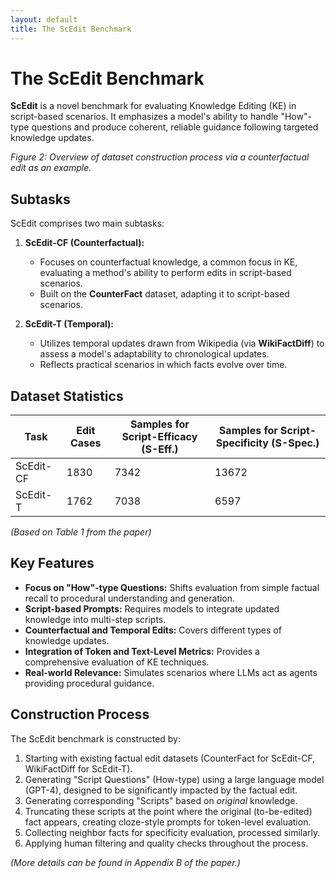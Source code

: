 ```yaml
---
layout: default
title: The ScEdit Benchmark
---
```


# The ScEdit Benchmark

**ScEdit** is a novel benchmark for evaluating Knowledge Editing (KE) in script-based scenarios. It emphasizes a model's ability to handle "How"-type questions and produce coherent, reliable guidance following targeted knowledge updates.

*Figure 2: Overview of dataset construction process via a counterfactual edit as an example.*

## Subtasks

ScEdit comprises two main subtasks:

1.  **ScEdit-CF (Counterfactual):**
    * Focuses on counterfactual knowledge, a common focus in KE, evaluating a method's ability to perform edits in script-based scenarios.
    * Built on the **CounterFact** dataset, adapting it to script-based scenarios.

2.  **ScEdit-T (Temporal):**
    * Utilizes temporal updates drawn from Wikipedia (via **WikiFactDiff**) to assess a model's adaptability to chronological updates.
    * Reflects practical scenarios in which facts evolve over time.

## Dataset Statistics

| Task        | Edit Cases | Samples for Script-Efficacy (S-Eff.) | Samples for Script-Specificity (S-Spec.) |
|-------------|------------|------------------------------------|----------------------------------------|
| ScEdit-CF   | 1830       | 7342                               | 13672                                  |
| ScEdit-T    | 1762       | 7038                               | 6597                                   |
*(Based on Table 1 from the paper)*

## Key Features

* **Focus on "How"-type Questions:** Shifts evaluation from simple factual recall to procedural understanding and generation.
* **Script-based Prompts:** Requires models to integrate updated knowledge into multi-step scripts.
* **Counterfactual and Temporal Edits:** Covers different types of knowledge updates.
* **Integration of Token and Text-Level Metrics:** Provides a comprehensive evaluation of KE techniques.
* **Real-world Relevance:** Simulates scenarios where LLMs act as agents providing procedural guidance.

## Construction Process

The ScEdit benchmark is constructed by:
1.  Starting with existing factual edit datasets (CounterFact for ScEdit-CF, WikiFactDiff for ScEdit-T).
2.  Generating "Script Questions" (How-type) using a large language model (GPT-4), designed to be significantly impacted by the factual edit.
3.  Generating corresponding "Scripts" based on *original* knowledge.
4.  Truncating these scripts at the point where the original (to-be-edited) fact appears, creating cloze-style prompts for token-level evaluation.
5.  Collecting neighbor facts for specificity evaluation, processed similarly.
6.  Applying human filtering and quality checks throughout the process.

*(More details can be found in Appendix B of the paper.)*